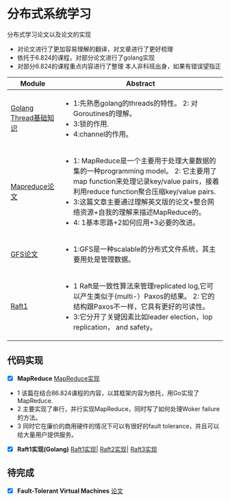 # 分布式系统学习
分布式学习论文以及论文的实现
- 对论文进行了更加容易理解的翻译，对文章进行了更好梳理
- 依托于6.824的课程，对部分论文进行了golang实现
- 对部分6.824的课程重点内容进行了整理
本人非科班出身，如果有错误望指正

Module|Abstract
---|---
[Golang Thread基础知识](https://github.com/YushuaiJi/Distribution-System/blob/master/Thread/基础知识(Go).md)<br> | <ul><li>1:先熟悉golang的threads的特性。 2: 对Goroutines的理解。<li>3:锁的作用. <li> 4:channel的作用。
[Mapreduce论文](https://github.com/YushuaiJi/Distribution-System/blob/master/Paper/MapReduce.md)<br> | <ul><li>1: MapReduce是一个主要用于处理大量数据的集的一种programming model。 2: 它主要用了map function来处理记录key/value pairs，接着利用reduce function聚合压缩key/value pairs.<li>3:这篇文章主要通过理解英文版的论文+整合网络资源+自我的理解来描述MapReduce的。<li> 4: 1基本思路+2如何应用+3必要的改进。
[GFS论文](https://github.com/YushuaiJi/DIstribution-System/blob/master/Paper/GFS.md)<br> | <ul><li>1:GFS是一种scalable的分布式文件系统，其主要用处是管理数据。
[Raft1](https://github.com/YushuaiJi/Distribution-System/blob/master/Paper/Raft1.md)<br> | <ul><li> 1 Raft是一致性算法来管理replicated log,它可以产生类似于(multi-）Paxos的结果。 2: 它的结构跟Paxos不一样，它具有更好的可读性。<li>3:它分开了关键因素比如leader election，lop replication， and safety。
 
 
 ## 代码实现
- [x] **MapReduce** [MapReduce实现](https://github.com/YushuaiJi/Distribution-System/blob/master/Coding%20Overview/MapReduce.md)

- 1 该篇在结合86.824课程的内容，以其框架内容为依托，用Go实现了MapReduce.
- 2 主要实现了串行，并行实现MapReduce，同时写了如何处理Woker failure的方法。
- 3 同时它在廉价的商用硬件的情况下可以有很好的fault tolerance，并且可以给大量用户提供服务。


- [x] **Raft1实现(Golang)** [Raft1实现](https://github.com/YushuaiJi/DIstribution-System/blob/master/Paper/Raft1.md)| [Raft2实现](https://github.com/YushuaiJi/DIstribution-System/blob/master/Paper/Raft2.md)| [Raft3实现](https://github.com/YushuaiJi/DIstribution-System/blob/master/Paper/Raft3.md)


## 待完成
- [x] **Fault-Tolerant Virtual Machines** [论文](https://github.com/YushuaiJi/Distribution-System/blob/master/Paper/Raft1.md)
